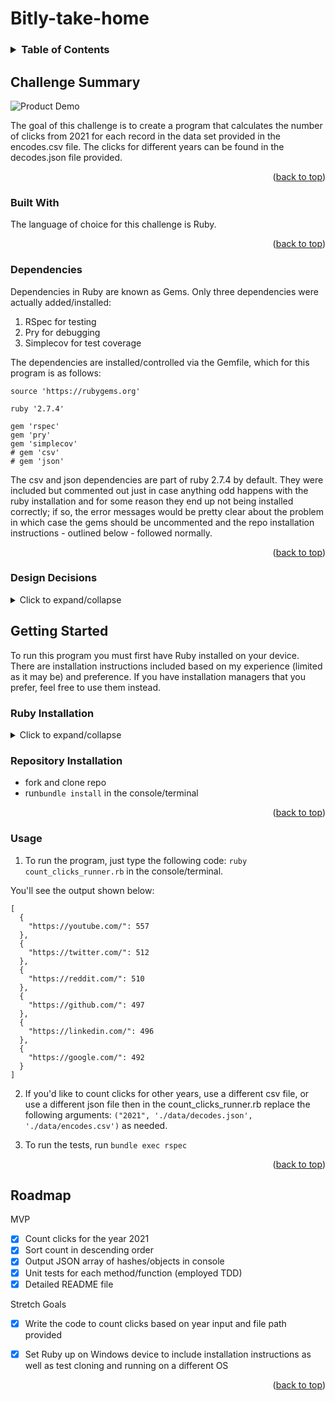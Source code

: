 # Bitly-take-home

<!-- TABLE OF CONTENTS -->
<h3>
  <details>
    <summary>Table of Contents</summary>
    <ol>
      <li>
        <a href="#challenge-summary">Challenge Summary</a>
        <ul>
          <li><a href="#built-with">Built With</a></li>
          <li><a href="#dependencies">Dependencies</a></li>
          <li><a href="#design-decisions">Design Decisions</a></li>
        </ul>
      </li>
      <li>
        <a href="#getting-started">Getting Started</a>
        <ul>
            <li><a href="#ruby-installation">Ruby Installation</a></li>
            <li><a href="#repository-installation">Repository Installation</a></li>
            <li><a href="#usage">Usage</a></li>
        </ul>
      </li>
      <li><a href="#roadmap">Roadmap</a></li>
    </ol>
  </details>
</h3>

<!-- Challenge Summary -->
## Challenge Summary

![Product Demo](assets/demo.gif)

The goal of this challenge is to create a program that calculates the number of clicks from 2021 for each record in the data set provided in the encodes.csv file. The clicks for different years can be found in the decodes.json file provided.

<p align="right">(<a href="#top">back to top</a>)</p>

<!-- Built With -->
### Built With

The language of choice for this challenge is Ruby. 

<p align="right">(<a href="#top">back to top</a>)</p>

<!-- Dependencies -->
### Dependencies

Dependencies in Ruby are known as Gems. Only three dependencies were actually added/installed:

1) RSpec for testing 
2) Pry for debugging
3) Simplecov for test coverage

The dependencies are installed/controlled via the Gemfile, which for this program is as follows:
```
source 'https://rubygems.org'

ruby '2.7.4'

gem 'rspec'
gem 'pry'
gem 'simplecov'
# gem 'csv'
# gem 'json'
```
The csv and json dependencies are part of ruby 2.7.4 by default. They were included but commented out just in case anything odd happens with the ruby installation and for some reason they end up not being installed correctly; if so, the error messages would be pretty clear about the problem in which case the gems should be uncommented and the repo installation instructions - outlined below - followed normally.

<p align="right">(<a href="#top">back to top</a>)</p>


<!-- Design Decisions -->
### Design Decisions
<details>
<summary> Click to expand/collapse </summary>

1) As the challenge makes use of CSV and JSON files rather than a database or APIs, there was no need to employ a framework within Ruby to do the challenge. This allowed for a simple and light solution using plain Ruby.

2) For the directory set up, the lib folder has two files - each being a class - while the spec folder has their corresponding tests. The data folder has the encodes.csv and decodes.json files.

3) The encodes were made into their own class and while only two of the instance variables defined were utilized, the other two were set up to allow for other possible uses outside of this tech challenge.

4) For counting clicks, a class was set up with methods 2 helper methods (add_csv_encodes and count_clicks_by_year), the primary long link count method (click_count_by_long_link), and a fourth sorting mehod (sorted_count). Besides making the code neater, it allows for other possible sorting methods to be made.

5) The methods were written with both versatility and quality control in mind by allowing different years, json file inputs, and csv file inputs to be input and yielding results accordingly. The quality control comes from being able to see the output for the 2020, 2021 and 2022 data summing the clicks up for each of the encodes and then doing a find for each bitlink to verify that they add up correctly. 

6) While numbers or a similar spreadsheet could have been used to apply filters for the quality control, it was more fun to do it the above way.

7) The driving reason for versatility was in preparation for the live coding where improvements/additions would be made. The more modular and versatile the code, the easier the modifications.

8) The most difficult part of the challenge, coding-wise, was actually the "sorted array of JSON objects containing the long URL as the key and the click count as the value" part. I understand JSON to be a format and so I was confused when I read "JSON object". I made an educated guess that the structure and its being a valid JSON format upon output is what ultimately mattered. I'm hoping to get confirmation or correction on this.

9) It was possible to get the challenge done without implementiing OOD principles and creating the Encode class by instead making use of hashes(ruby)/maps(I believe is what they're called in Go)/objects(Javascript), but I did not think that would have been a scalable approach and it would not have been easy on the eyes/mind. 

<p align="right">(<a href="#top">back to top</a>)</p>
</details>

<!-- Getting Started -->
## Getting Started

To run this program you must first have Ruby installed on your device. There are installation instructions included based on my experience (limited as it may be) and preference. If you have installation managers that you prefer, feel free to use them instead.



<!-- Ruby Installation -->
### Ruby Installation
<details>
<summary> Click to expand/collapse </summary>

### macOS:
1) Install homebrew if you have not already done so by running `/bin/bash -c "$(curl -fsSL https://raw.githubusercontent.com/Homebrew/install/HEAD/install.sh)"` in terminal. It will take some time. To confirm it's been installed correctly after it's done, press command + q on your keyboard. Start a new terminal session and type `brew doctor`, you should get `Your system is ready to brew.` as an output.

2) Install rbenv by running `brew install rbenv` in terminal. Once that is complete, run `rbenv init`; you should get an output that looks similar to: 
```
  # Load rbenv automatically by appending
  # the following to ~/.zshrc
  .
  eval "$(rbenv init -)"
```

3) Update your zshrc file with the eval line from the above output. If unsure how to open your zshrc file, use your code editor's shell command (the following example uses VScode and "code" refers to it) in the terminal: `code ~/.zshrc`. If the zshrc file does not exist, you can run ` touch ~/.zshrc` followed by the previous command to open it and paste the eval line in. Make sure to save the file then close using command + q. To confirm this step has been done correctly, start terminal again and type `rbenv versions`. If there are no error messages, you're good to go.

4) Use rbenv to install and/or change Ruby versions as needed. This program is built using Ruby 2.7.4, so we'll either install or switch to that version. If you don't see 2.7.4 listed when you run `rbenv versions`, then run `rbenv install 2.7.4` in terminal. Once done, you should see it listed after running `rbenv versions` (highly recommend command + q before checking). If you see it listed, then once you fork and clone the repo make sure to run `rbenv local 2.7.4` in the program's directory. You could also run `rbenv global 2.7.4` followed by `rbenv rehash` but that would change the globally used version to 2.7.4 rather than just the program's directory's.


### Windows:

<img src="https://media.tenor.com/niBYLqVc8Y0AAAAd/pepe-crying.gif" width="120" height="120">

Neither brew nor rbenv are supported by Windows, so you can either install a single version of Ruby to use (in this case 2.7.4) or you could use uru as an alternative Ruby Version/Environment Manager. The first step will be for Ruby 2.7.4 installation. The rest will cover uru set up and usage.

0- I recommend creating a tools folder where you'll be installing this (typically on the same drive as where you have Windows)

1- Head over to https://rubyinstaller.org/downloads/archives/ and find "Ruby+Devkit 2.7.4-1" (I'm not entirely sure if the devkit one is necessary compared to the regular Ruby, but that was what I tried and got to work). Download, and follow the set up instructions (may need to run exe as admin). You should have an option to put it on system path, make sure to have that unselected.
  
2- If you have another version of Ruby or if you'd like to add other versions for future or past use, visit: https://bitbucket.org/jonforums/uru/wiki/Downloads and download the windows version in your tools folder
  
3- Unzip the folder contents into your tools folder then run `uru_rt admin install` in command prompt in that directory. This is for reference: https://bitbucket.org/jonforums/uru/wiki/Usage, make sure to not set a system Ruby as that can cause issues and expected unexpected behaviour. I did not make a mistake with the description of the behaviour.

4- As per https://bitbucket.org/jonforums/uru/wiki/Examples, run `uru ls` in order to see a list of Ruby versions. You can register/add a Ruby version installation (as per step 1) to uru by running `uru admin add your_installation_path\bin`. Mine command for example was: `uru admin add C:\tools\Ruby27-x64\bin`. Run ls to confirm 2.7.4 has been added successfully. To switch you would just run `uru` followed by whatever Ruby 2.7.4 is listed as. Mine for example was: `uru 274p191`. And you should be all set.

<p align="right">(<a href="#top">back to top</a>)</p>
</details>

<!-- Repository Installation -->
### Repository Installation
* fork and clone repo
* run`bundle install` in the console/terminal

<p align="right">(<a href="#top">back to top</a>)</p>

<!-- Usage -->
### Usage

1) To run the program, just type the following code: `ruby count_clicks_runner.rb` in the console/terminal.

You'll see the output shown below:
```
[
  {
    "https://youtube.com/": 557
  },
  {
    "https://twitter.com/": 512
  },
  {
    "https://reddit.com/": 510
  },
  {
    "https://github.com/": 497
  },
  {
    "https://linkedin.com/": 496
  },
  {
    "https://google.com/": 492
  }
]
```

2) If you'd like to count clicks for other years, use a different csv file, or use a different json file then in the count_clicks_runner.rb replace the following arguments: `("2021", './data/decodes.json', './data/encodes.csv')` as needed.

 
3) To run the tests, run `bundle exec rspec`

<p align="right">(<a href="#top">back to top</a>)</p>

<!-- ROADMAP -->
## Roadmap

MVP
* [x] Count clicks for the year 2021
* [x] Sort count in descending order
* [x] Output JSON array of hashes/objects in console
* [x] Unit tests for each method/function (employed TDD)
* [x] Detailed README file 

Stretch Goals
* [x] Write the code to count clicks based on year input and file path provided
* [x] Set Ruby up on Windows device to include installation instructions as well as test cloning and running on a different OS


<p align="right">(<a href="#top">back to top</a>)</p>
